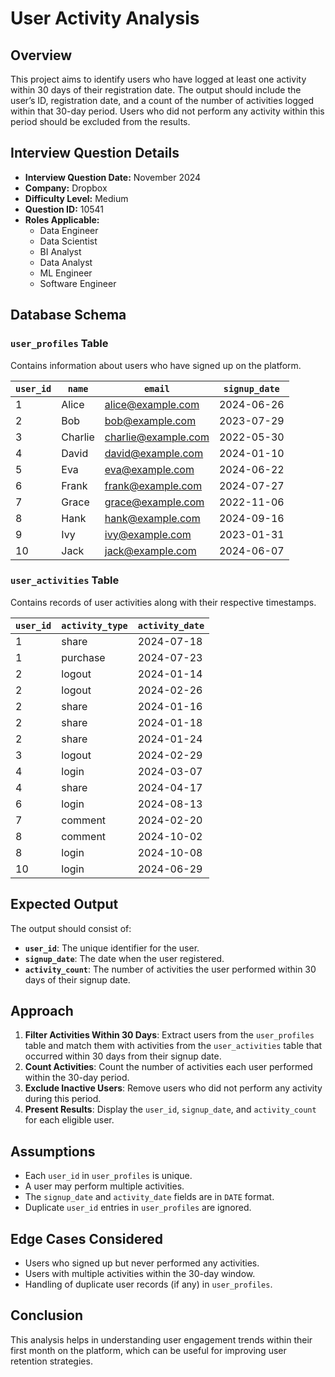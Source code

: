 # User Activity Analysis

## Overview
This project aims to identify users who have logged at least one activity within 30 days of their registration date. The output should include the user’s ID, registration date, and a count of the number of activities logged within that 30-day period. Users who did not perform any activity within this period should be excluded from the results.

## Interview Question Details
- **Interview Question Date:** November 2024  
- **Company:** Dropbox  
- **Difficulty Level:** Medium  
- **Question ID:** 10541  
- **Roles Applicable:**
  - Data Engineer
  - Data Scientist
  - BI Analyst
  - Data Analyst
  - ML Engineer
  - Software Engineer  

## Database Schema

### `user_profiles` Table
Contains information about users who have signed up on the platform.

| `user_id` | `name`  | `email`             | `signup_date` |
|----------|--------|--------------------|--------------|
| 1        | Alice  | alice@example.com  | 2024-06-26   |
| 2        | Bob    | bob@example.com    | 2023-07-29   |
| 3        | Charlie| charlie@example.com| 2022-05-30   |
| 4        | David  | david@example.com  | 2024-01-10   |
| 5        | Eva    | eva@example.com    | 2024-06-22   |
| 6        | Frank  | frank@example.com  | 2024-07-27   |
| 7        | Grace  | grace@example.com  | 2022-11-06   |
| 8        | Hank   | hank@example.com   | 2024-09-16   |
| 9        | Ivy    | ivy@example.com    | 2023-01-31   |
| 10       | Jack   | jack@example.com   | 2024-06-07   |

### `user_activities` Table
Contains records of user activities along with their respective timestamps.

| `user_id` | `activity_type` | `activity_date` |
|----------|----------------|---------------|
| 1        | share          | 2024-07-18    |
| 1        | purchase       | 2024-07-23    |
| 2        | logout         | 2024-01-14    |
| 2        | logout         | 2024-02-26    |
| 2        | share          | 2024-01-16    |
| 2        | share          | 2024-01-18    |
| 2        | share          | 2024-01-24    |
| 3        | logout         | 2024-02-29    |
| 4        | login          | 2024-03-07    |
| 4        | share          | 2024-04-17    |
| 6        | login          | 2024-08-13    |
| 7        | comment        | 2024-02-20    |
| 8        | comment        | 2024-10-02    |
| 8        | login          | 2024-10-08    |
| 10       | login          | 2024-06-29    |

## Expected Output
The output should consist of:
- **`user_id`**: The unique identifier for the user.
- **`signup_date`**: The date when the user registered.
- **`activity_count`**: The number of activities the user performed within 30 days of their signup date.

## Approach
1. **Filter Activities Within 30 Days**: Extract users from the `user_profiles` table and match them with activities from the `user_activities` table that occurred within 30 days from their signup date.
2. **Count Activities**: Count the number of activities each user performed within the 30-day period.
3. **Exclude Inactive Users**: Remove users who did not perform any activity during this period.
4. **Present Results**: Display the `user_id`, `signup_date`, and `activity_count` for each eligible user.

## Assumptions
- Each `user_id` in `user_profiles` is unique.
- A user may perform multiple activities.
- The `signup_date` and `activity_date` fields are in `DATE` format.
- Duplicate `user_id` entries in `user_profiles` are ignored.

## Edge Cases Considered
- Users who signed up but never performed any activities.
- Users with multiple activities within the 30-day window.
- Handling of duplicate user records (if any) in `user_profiles`.

## Conclusion
This analysis helps in understanding user engagement trends within their first month on the platform, which can be useful for improving user retention strategies.


